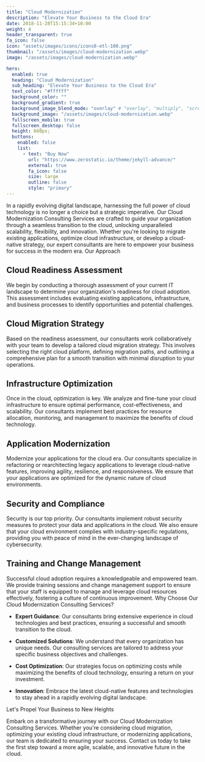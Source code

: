 ```yaml
---
title: "Cloud Modernization"
description: "Elevate Your Business to the Cloud Era"
date: 2018-11-28T15:15:34+10:00
weight: 4
header_transparent: true
fa_icon: false
icon: "assets/images/icons/icons8-etl-100.png"
thumbnail: "/assets/images/cloud-modernization.webp"
image: "/assets/images/cloud-modernization.webp"

hero:
  enabled: true
  heading: "Cloud Modernization"
  sub_heading: "Elevate Your Business to the Cloud Era"
  text_color: "#ffffff"
  background_color: ""
  background_gradient: true
  background_image_blend_mode: "overlay" # "overlay", "multiply", "screen"
  background_image: "/assets/images/cloud-modernization.webp"
  fullscreen_mobile: true
  fullscreen_desktop: false
  height: 660px;
  buttons:
    enabled: false
    list:
      - text: "Buy Now"
        url: "https://www.zerostatic.io/theme/jekyll-advance/"
        external: true
        fa_icon: false
        size: large
        outline: false
        style: "primary"
---
```


In a rapidly evolving digital landscape, harnessing the full power of cloud technology is no longer a choice but a strategic imperative. Our Cloud Modernization Consulting Services are crafted to guide your organization through a seamless transition to the cloud, unlocking unparalleled scalability, flexibility, and innovation. Whether you're looking to migrate existing applications, optimize cloud infrastructure, or develop a cloud-native strategy, our expert consultants are here to empower your business for success in the modern era.
Our Approach

## Cloud Readiness Assessment

We begin by conducting a thorough assessment of your current IT landscape to determine your organization's readiness for cloud adoption. This assessment includes evaluating existing applications, infrastructure, and business processes to identify opportunities and potential challenges.

## Cloud Migration Strategy

Based on the readiness assessment, our consultants work collaboratively with your team to develop a tailored cloud migration strategy. This involves selecting the right cloud platform, defining migration paths, and outlining a comprehensive plan for a smooth transition with minimal disruption to your operations.

## Infrastructure Optimization

Once in the cloud, optimization is key. We analyze and fine-tune your cloud infrastructure to ensure optimal performance, cost-effectiveness, and scalability. Our consultants implement best practices for resource allocation, monitoring, and management to maximize the benefits of cloud technology.

## Application Modernization

Modernize your applications for the cloud era. Our consultants specialize in refactoring or rearchitecting legacy applications to leverage cloud-native features, improving agility, resilience, and responsiveness. We ensure that your applications are optimized for the dynamic nature of cloud environments.

## Security and Compliance

Security is our top priority. Our consultants implement robust security measures to protect your data and applications in the cloud. We also ensure that your cloud environment complies with industry-specific regulations, providing you with peace of mind in the ever-changing landscape of cybersecurity.

## Training and Change Management

Successful cloud adoption requires a knowledgeable and empowered team. We provide training sessions and change management support to ensure that your staff is equipped to manage and leverage cloud resources effectively, fostering a culture of continuous improvement.
Why Choose Our Cloud Modernization Consulting Services?

- **Expert Guidance**: Our consultants bring extensive experience in cloud technologies and best practices, ensuring a successful and smooth transition to the cloud.

- **Customized Solutions**: We understand that every organization has unique needs. Our consulting services are tailored to address your specific business objectives and challenges.

- **Cost Optimization**: Our strategies focus on optimizing costs while maximizing the benefits of cloud technology, ensuring a return on your investment.

- **Innovation**: Embrace the latest cloud-native features and technologies to stay ahead in a rapidly evolving digital landscape.

Let's Propel Your Business to New Heights

Embark on a transformative journey with our Cloud Modernization Consulting Services. Whether you're considering cloud migration, optimizing your existing cloud infrastructure, or modernizing applications, our team is dedicated to ensuring your success. Contact us today to take the first step toward a more agile, scalable, and innovative future in the cloud.
